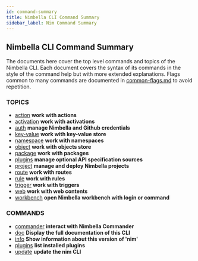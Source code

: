 ```yaml
---
id: command-summary
title: Nimbella CLI Command Summary
sidebar_label: Nim Command Summary
---
```


## Nimbella CLI Command Summary

The documents here cover the top level commands and topics of the Nimbella CLI.  Each document covers the syntax of its commands in the style of the command help but with more extended explanations.  Flags common to many commands are documented in [common-flags.md](commond-flags.md) to avoid repetition.

### TOPICS
- [action](nim-cmds/action.md)  **work with actions**
- [activation](nim-cmds/activation.md)  **work with activations**
- [auth](nim-cmds/auth.md) **manage Nimbella and Github credentials**
- [key-value](nim-cmds/key-value.md) **work with key-value store**
- [namespace](nim-cmds/namespace.md) **work with namespaces**
- [object](nim-cmds/object.md) **work with objects store**
- [package](nim-cmds/package.md) **work with packages**
- [plugins](nim-cmds/plugins.md)    **manage optional API specification sources**
- [project](nim-cmds/project.md)    **manage and deploy Nimbella projects**
- [route](nim-cmds/route.md)      **work with routes**
- [rule](nim-cmds/rule.md)       **work with rules**
- [trigger](nim-cmds/trigger.md)    **work with triggers**
- [web](nim-cmds/web.md)       **work with web contents**
- [workbench](nim-cmds/workbench.md)   **open Nimbella workbench with login or command**

### COMMANDS
- [commander](nim-cmds/commander.md) **interact with Nimbella Commander**
- [doc](nim-cmds/doc.md) **Display the full documentation of this CLI**
- [info](nim-cmds/info.md) **Show information about this version of 'nim'**
- [plugins](nim-cmds/plugins.md) **list installed plugins**
- [update](nim-cmds/update.md) **update the nim CLI**
